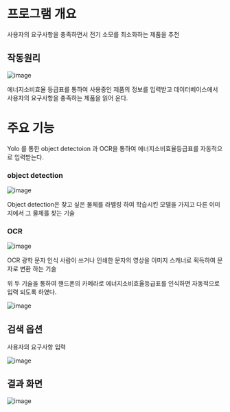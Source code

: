 # 프로그램 개요
사용자의 요구사항을 충족하면서 전기 소모를 최소화하는 제품을 추천




## 작동원리

![image](https://user-images.githubusercontent.com/67899393/109926137-f691f080-7d05-11eb-9211-8e824bbfb8d0.png)

에너지소비효율 등급표를 통하여 사용중인 제품의 정보를 입력받고 데이터베이스에서 사용자의 요구사항을 충족하는 제품을 읽어 온다.





# 주요 기능

Yolo 를 통한 object detectoion 과 OCR을 통하여 에너지소비효율등급표를 자동적으로 입력받는다.



### object detection

![image](https://user-images.githubusercontent.com/67899393/109926488-5b4d4b00-7d06-11eb-8a04-96eb24a2332b.png)


Object detection은 찾고 싶은 물체를 라벨링 하여 학습시킨 모델을 가지고 다른 이미지에서 그 물체를 찾는 기술

### OCR

![image](https://user-images.githubusercontent.com/67899393/109926598-7b7d0a00-7d06-11eb-9d1b-881b2450b36e.png)

OCR 광학 문자 인식 
사람이 쓰거나 인쇄한 문자의 영상을 이미지 스캐너로 획득하여 문자로 변환 하는 기술

위 두 기술을 통하여 핸드폰의 카메라로 에너지소비효율등급표를 인식하면 자동적으로 입력 되도록 하였다.

![image](https://user-images.githubusercontent.com/67899393/109926735-9ea7b980-7d06-11eb-9e1d-b078102b7d28.png)




## 검색 옵션
사용자의 요구사항 입력

![image](https://user-images.githubusercontent.com/67899393/109926875-d0b91b80-7d06-11eb-8af9-e382ec7be65b.png)




## 결과 화면

![image](https://user-images.githubusercontent.com/67899393/109926935-e3335500-7d06-11eb-9d51-99b76f56fd8a.png)
